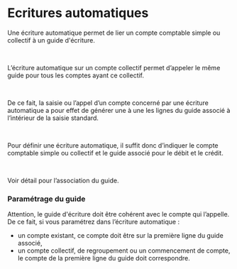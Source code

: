 # Ecritures automatiques

Une écriture automatique permet de lier un compte 
 comptable simple ou collectif à un guide 
 d'écriture.


 


L’écriture automatique sur un compte collectif permet d’appeler le même 
 guide pour tous les comptes ayant ce collectif.


 


De ce fait, la saisie ou l’appel d’un compte concerné par une écriture 
 automatique a pour effet de générer une à une les lignes du guide associé 
 à l’intérieur de la saisie standard.


 


Pour définir une écriture automatique, il suffit donc d’indiquer le 
 compte comptable simple ou collectif et le guide associé pour le débit 
 et le crédit.


 


Voir détail pour l’association du guide.


### Paramétrage du guide


Attention, le guide d'écriture doit être cohérent 
 avec le compte qui l’appelle. De ce fait, si vous paramétrez dans l’écriture 
 automatique :


* un compte existant, 
 ce compte doit être sur la première ligne du guide associé,
* un compte collectif, 
 de regroupement ou un commencement de compte, le compte de la première 
 ligne du guide doit correspondre.


